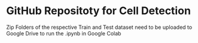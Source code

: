 # GitHub Repositoty for Cell Detection
Zip Folders of the respective Train and Test dataset need to be uploaded to Google Drive to run the .ipynb in Google Colab
